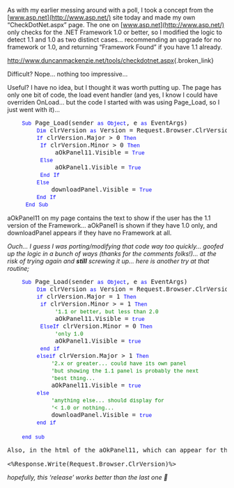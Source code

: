 As with my earlier messing around with a poll, I took a concept from the [www.asp.net](http://www.asp.net/) site today and made my own &#8220;CheckDotNet.aspx&#8221; page. The one on [www.asp.net](http://www.asp.net/) only checks for the .NET Framework 1.0 or better, so I modified the logic to detect 1.1 and 1.0 as two distinct cases&#8230; recommending an upgrade for no framework or 1.0, and returning &#8220;Framework Found&#8221; if you have 1.1 already.

<http://www.duncanmackenzie.net/tools/checkdotnet.aspx>{.broken_link} 

Difficult? Nope&#8230; nothing too impressive&#8230;

Useful? I have no idea, but I thought it was worth putting up. The page has only one bit of code, the load event handler (and yes, I know I could have overriden OnLoad&#8230; but the code I started with was using Page_Load, so I just went with it)&#8230;

<pre><span>&nbsp;&nbsp;&nbsp; </span><span style="FONT-WEIGHT: 400; FONT-SIZE: 12px; COLOR: #0000ff; FONT-FAMILY: Courier New">Sub</span><span> Page_Load(sender </span><span style="FONT-WEIGHT: 400; FONT-SIZE: 12px; COLOR: #0000ff; FONT-FAMILY: Courier New">as</span><span> </span><span style="FONT-WEIGHT: 400; FONT-SIZE: 12px; COLOR: #0000ff; FONT-FAMILY: Courier New">Object</span><span>, e </span><span style="FONT-WEIGHT: 400; FONT-SIZE: 12px; COLOR: #0000ff; FONT-FAMILY: Courier New">as</span><span> EventArgs)<br /></span><span>&nbsp;&nbsp;&nbsp;&nbsp;&nbsp;&nbsp;&nbsp; </span><span style="FONT-WEIGHT: 400; FONT-SIZE: 12px; COLOR: #0000ff; FONT-FAMILY: Courier New">Dim</span><span> clrVersion </span><span style="FONT-WEIGHT: 400; FONT-SIZE: 12px; COLOR: #0000ff; FONT-FAMILY: Courier New">as</span><span> Version = Request.Browser.ClrVersion<br />&nbsp;&nbsp;&nbsp;&nbsp;&nbsp;&nbsp;&nbsp; </span><span style="FONT-WEIGHT: 400; FONT-SIZE: 12px; COLOR: #0000ff; FONT-FAMILY: Courier New">If</span><span> clrVersion.Major &gt; 0 </span><span style="FONT-WEIGHT: 400; FONT-SIZE: 12px; COLOR: #0000ff; FONT-FAMILY: Courier New">Then<br /></span><span>&nbsp;&nbsp;&nbsp;&nbsp;&nbsp;&nbsp;&nbsp; &nbsp;</span><span style="FONT-WEIGHT: 400; FONT-SIZE: 12px; COLOR: #0000ff; FONT-FAMILY: Courier New">If</span><span> clrVersion.Minor &gt; 0 </span><span style="FONT-WEIGHT: 400; FONT-SIZE: 12px; COLOR: #0000ff; FONT-FAMILY: Courier New">Then<br /></span><span>&nbsp;&nbsp;&nbsp;&nbsp;&nbsp;&nbsp;&nbsp;&nbsp;&nbsp;&nbsp;&nbsp;&nbsp; aOkPanel11.Visible = </span><span style="FONT-WEIGHT: 400; FONT-SIZE: 12px; COLOR: #0000ff; FONT-FAMILY: Courier New">True<br /></span><span>&nbsp;&nbsp;&nbsp;&nbsp;&nbsp;&nbsp;&nbsp;&nbsp; </span><span style="FONT-WEIGHT: 400; FONT-SIZE: 12px; COLOR: #0000ff; FONT-FAMILY: Courier New">Else<br /></span><span>&nbsp;&nbsp;&nbsp;&nbsp;&nbsp;&nbsp;&nbsp;&nbsp;&nbsp;&nbsp;&nbsp;&nbsp; aOkPanel1.Visible = </span><span style="FONT-WEIGHT: 400; FONT-SIZE: 12px; COLOR: #0000ff; FONT-FAMILY: Courier New">True<br /></span><span>&nbsp;&nbsp;&nbsp;&nbsp;&nbsp;&nbsp;&nbsp;&nbsp; </span><span style="FONT-WEIGHT: 400; FONT-SIZE: 12px; COLOR: #0000ff; FONT-FAMILY: Courier New">End</span><span> </span><span style="FONT-WEIGHT: 400; FONT-SIZE: 12px; COLOR: #0000ff; FONT-FAMILY: Courier New">If<br /></span><span>&nbsp;&nbsp;&nbsp;&nbsp;&nbsp;&nbsp;&nbsp; </span><span style="FONT-WEIGHT: 400; FONT-SIZE: 12px; COLOR: #0000ff; FONT-FAMILY: Courier New">Else<br /></span><span>&nbsp;&nbsp;&nbsp;&nbsp;&nbsp;&nbsp;&nbsp;&nbsp;&nbsp;&nbsp;&nbsp; downloadPanel.Visible = </span><span style="FONT-WEIGHT: 400; FONT-SIZE: 12px; COLOR: #0000ff; FONT-FAMILY: Courier New">True<br /></span><span>&nbsp;&nbsp;&nbsp;&nbsp;&nbsp;&nbsp;&nbsp; </span><span style="FONT-WEIGHT: 400; FONT-SIZE: 12px; COLOR: #0000ff; FONT-FAMILY: Courier New">End</span><span> </span><span style="FONT-WEIGHT: 400; FONT-SIZE: 12px; COLOR: #0000ff; FONT-FAMILY: Courier New">If<br /></span><span> &nbsp;&nbsp;&nbsp; </span><span style="FONT-WEIGHT: 400; FONT-SIZE: 12px; COLOR: #0000ff; FONT-FAMILY: Courier New">End</span><span> </span><span style="FONT-WEIGHT: 400; FONT-SIZE: 12px; COLOR: #0000ff; FONT-FAMILY: Courier New">Sub</span><span></span></pre>

aOkPanel11 on my page contains the text to show if the user has the 1.1 version of the Framework&#8230; aOkPanel1 is shown if they have 1.0 only, and downloadPanel appears if they have no Framework at all.

_Ouch&#8230; I guess I was porting/modifying that code way too quickly&#8230; goofed up the logic in a bunch of ways (thanks for the comments folks!)&#8230; at the risk of trying again and **still** screwing it up&#8230; here is another try at that routine;_

<pre><span>&nbsp;&nbsp;&nbsp; </span><span style="FONT-WEIGHT: 400; FONT-SIZE: 12px; COLOR: #0000ff; FONT-FAMILY: Courier New">Sub</span><span> Page_Load(sender </span><span style="FONT-WEIGHT: 400; FONT-SIZE: 12px; COLOR: #0000ff; FONT-FAMILY: Courier New">as</span><span> </span><span style="FONT-WEIGHT: 400; FONT-SIZE: 12px; COLOR: #0000ff; FONT-FAMILY: Courier New">Object</span><span>, e </span><span style="FONT-WEIGHT: 400; FONT-SIZE: 12px; COLOR: #0000ff; FONT-FAMILY: Courier New">as</span><span> EventArgs)
&nbsp;&nbsp;&nbsp;&nbsp;&nbsp;&nbsp;&nbsp; </span><span style="FONT-WEIGHT: 400; FONT-SIZE: 12px; COLOR: #0000ff; FONT-FAMILY: Courier New">Dim</span><span> clrVersion </span><span style="FONT-WEIGHT: 400; FONT-SIZE: 12px; COLOR: #0000ff; FONT-FAMILY: Courier New">as</span><span> Version = Request.Browser.ClrVersion
&nbsp;&nbsp;&nbsp;&nbsp;&nbsp;&nbsp;&nbsp; </span><span style="FONT-WEIGHT: 400; FONT-SIZE: 12px; COLOR: #0000ff; FONT-FAMILY: Courier New">if</span><span> clrVersion.Major = 1 </span><span style="FONT-WEIGHT: 400; FONT-SIZE: 12px; COLOR: #0000ff; FONT-FAMILY: Courier New">Then</span><span>
&nbsp;&nbsp;&nbsp;&nbsp;&nbsp;&nbsp;&nbsp; &nbsp;</span><span style="FONT-WEIGHT: 400; FONT-SIZE: 12px; COLOR: #0000ff; FONT-FAMILY: Courier New">if</span><span> clrVersion.Minor &gt; = 1 </span><span style="FONT-WEIGHT: 400; FONT-SIZE: 12px; COLOR: #0000ff; FONT-FAMILY: Courier New">Then</span><span>
&nbsp;&nbsp;&nbsp;&nbsp;&nbsp;&nbsp;&nbsp;&nbsp;&nbsp;&nbsp;&nbsp;&nbsp;&nbsp;</span><span style="FONT-WEIGHT: 400; FONT-SIZE: 12px; COLOR: #008000; FONT-FAMILY: Courier New">'1.1 or better, but less than 2.0
</span><span>&nbsp;&nbsp;&nbsp;&nbsp;&nbsp;&nbsp;&nbsp;&nbsp;&nbsp;&nbsp;&nbsp;&nbsp; aOkPanel11.Visible = </span><span style="FONT-WEIGHT: 400; FONT-SIZE: 12px; COLOR: #0000ff; FONT-FAMILY: Courier New">true</span><span>
&nbsp;&nbsp;&nbsp;&nbsp;&nbsp;&nbsp;&nbsp;&nbsp; </span><span style="FONT-WEIGHT: 400; FONT-SIZE: 12px; COLOR: #0000ff; FONT-FAMILY: Courier New">ElseIf</span><span> clrVersion.Minor = 0 </span><span style="FONT-WEIGHT: 400; FONT-SIZE: 12px; COLOR: #0000ff; FONT-FAMILY: Courier New">Then</span><span>
&nbsp;&nbsp;&nbsp;&nbsp;&nbsp;&nbsp;&nbsp;&nbsp;&nbsp;&nbsp;&nbsp;&nbsp;&nbsp;</span><span style="FONT-WEIGHT: 400; FONT-SIZE: 12px; COLOR: #008000; FONT-FAMILY: Courier New">'only 1.0
</span><span>&nbsp;&nbsp;&nbsp;&nbsp;&nbsp;&nbsp;&nbsp;&nbsp;&nbsp;&nbsp;&nbsp;&nbsp; aOkPanel1.Visible = </span><span style="FONT-WEIGHT: 400; FONT-SIZE: 12px; COLOR: #0000ff; FONT-FAMILY: Courier New">true</span><span>
&nbsp;&nbsp;&nbsp;&nbsp;&nbsp;&nbsp;&nbsp;&nbsp; </span><span style="FONT-WEIGHT: 400; FONT-SIZE: 12px; COLOR: #0000ff; FONT-FAMILY: Courier New">end</span><span> </span><span style="FONT-WEIGHT: 400; FONT-SIZE: 12px; COLOR: #0000ff; FONT-FAMILY: Courier New">if</span><span>
&nbsp;&nbsp;&nbsp;&nbsp;&nbsp;&nbsp;&nbsp; </span><span style="FONT-WEIGHT: 400; FONT-SIZE: 12px; COLOR: #0000ff; FONT-FAMILY: Courier New">elseif</span><span> clrVersion.Major &gt; 1 </span><span style="FONT-WEIGHT: 400; FONT-SIZE: 12px; COLOR: #0000ff; FONT-FAMILY: Courier New">Then</span><span>
&nbsp;&nbsp;&nbsp;&nbsp;&nbsp;&nbsp;&nbsp;&nbsp;&nbsp;&nbsp;&nbsp; </span><span style="FONT-WEIGHT: 400; FONT-SIZE: 12px; COLOR: #008000; FONT-FAMILY: Courier New">'2.x or greater... could have its own panel
</span><span>&nbsp;&nbsp;&nbsp;&nbsp;&nbsp;&nbsp;&nbsp;&nbsp;&nbsp;&nbsp;&nbsp; </span><span style="FONT-WEIGHT: 400; FONT-SIZE: 12px; COLOR: #008000; FONT-FAMILY: Courier New">'but showing the 1.1 panel is probably the next
</span><span>&nbsp;&nbsp;&nbsp;&nbsp;&nbsp;&nbsp;&nbsp;&nbsp;&nbsp;&nbsp;&nbsp; </span><span style="FONT-WEIGHT: 400; FONT-SIZE: 12px; COLOR: #008000; FONT-FAMILY: Courier New">'best thing...
</span><span>&nbsp;&nbsp;&nbsp;&nbsp;&nbsp;&nbsp;&nbsp;&nbsp;&nbsp;&nbsp;&nbsp; aOkPanel11.Visible = </span><span style="FONT-WEIGHT: 400; FONT-SIZE: 12px; COLOR: #0000ff; FONT-FAMILY: Courier New">true</span><span>
&nbsp;&nbsp;&nbsp;&nbsp;&nbsp;&nbsp;&nbsp; </span><span style="FONT-WEIGHT: 400; FONT-SIZE: 12px; COLOR: #0000ff; FONT-FAMILY: Courier New">else</span><span>
&nbsp;&nbsp;&nbsp;&nbsp;&nbsp;&nbsp;&nbsp;&nbsp;&nbsp;&nbsp;&nbsp; </span><span style="FONT-WEIGHT: 400; FONT-SIZE: 12px; COLOR: #008000; FONT-FAMILY: Courier New">'anything else... should display for 
</span><span>&nbsp;&nbsp;&nbsp;&nbsp;&nbsp;&nbsp;&nbsp;&nbsp;&nbsp;&nbsp;&nbsp; </span><span style="FONT-WEIGHT: 400; FONT-SIZE: 12px; COLOR: #008000; FONT-FAMILY: Courier New">'&lt; 1.0 or nothing...
</span><span>&nbsp;&nbsp;&nbsp;&nbsp;&nbsp;&nbsp;&nbsp;&nbsp;&nbsp;&nbsp;&nbsp; downloadPanel.Visible = </span><span style="FONT-WEIGHT: 400; FONT-SIZE: 12px; COLOR: #0000ff; FONT-FAMILY: Courier New">true</span><span>
&nbsp;&nbsp;&nbsp;&nbsp;&nbsp;&nbsp;&nbsp; </span><span style="FONT-WEIGHT: 400; FONT-SIZE: 12px; COLOR: #0000ff; FONT-FAMILY: Courier New">end</span><span> </span><span style="FONT-WEIGHT: 400; FONT-SIZE: 12px; COLOR: #0000ff; FONT-FAMILY: Courier New">if</span><span>
&nbsp;&nbsp;&nbsp; 
&nbsp;&nbsp;&nbsp; </span><span style="FONT-WEIGHT: 400; FONT-SIZE: 12px; COLOR: #0000ff; FONT-FAMILY: Courier New">end</span><span> </span><span style="FONT-WEIGHT: 400; FONT-SIZE: 12px; COLOR: #0000ff; FONT-FAMILY: Courier New">sub</span><span>
</span></pre>

<pre>Also, in the html of the aOkPanel11, which can appear for the .NET Framework 1.1 or greater... I changed the text to reflect this possibility and added<br /><br />&lt;%Response.Write(Request.Browser.ClrVersion)%&gt;</pre>

_hopefully, this &#8216;release&#8217; works better than the last one 🙂_

&nbsp;